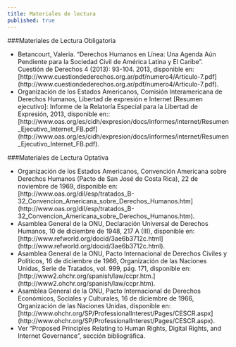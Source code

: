 ```yaml
---
title: Materiales de lectura
published: true
---
```


###Materiales de Lectura Obligatoria
<ul><li> Betancourt, Valeria. “Derechos Humanos en Línea: Una Agenda Aún Pendiente para la Sociedad Civil de América Latina y El Caribe”. Cuestión de Derechos 4 (2013): 93-104. 2013, disponible en:  [http://www.cuestiondederechos.org.ar/pdf/numero4/Articulo-7.pdf](http://www.cuestiondederechos.org.ar/pdf/numero4/Articulo-7.pdf). 
<li> Organización de los Estados Americanos, Comisión Interamericana de Derechos Humanos, Libertad de expresión e Internet [Resumen ejecutivo]: Informe de la Relatoría Especial para la Libertad de Expresión, 2013, disponible en:: [http://www.oas.org/es/cidh/expresion/docs/informes/internet/Resumen_Ejecutivo_Internet_FB.pdf](http://www.oas.org/es/cidh/expresion/docs/informes/internet/Resumen_Ejecutivo_Internet_FB.pdf). 
</ul> 

###Materiales de Lectura Optativa
<ul> <li> Organización de los Estados Americanos, Convención Americana sobre Derechos Humanos (Pacto de San José de Costa Rica), 22 de noviembre de 1969, disponible en: [http://www.oas.org/dil/esp/tratados_B-32_Convencion_Americana_sobre_Derechos_Humanos.htm](http://www.oas.org/dil/esp/tratados_B-32_Convencion_Americana_sobre_Derechos_Humanos.htm). 
<li> Asamblea General de la ONU, Declaración Universal de Derechos Humanos, 10 de diciembre de 1948, 217 A (III), disponible en:  [http://www.refworld.org/docid/3ae6b3712c.html](http://www.refworld.org/docid/3ae6b3712c.html).
<li> Asamblea General de la ONU, Pacto Internacional de Derechos Civiles y Políticos, 16 de diciembre de 1966, Organización de las Naciones Unidas, Serie de Tratados, vol. 999, pág. 171, disponible en: [http://www2.ohchr.org/spanish/law/ccpr.htm.](http://www2.ohchr.org/spanish/law/ccpr.htm).
<li> Asamblea General de la ONU, Pacto Internacional de Derechos Económicos, Sociales y Culturales, 16 de diciembre de 1966, Organización de las Naciones Unidas, disponible en: [http://www.ohchr.org/SP/ProfessionalInterest/Pages/CESCR.aspx](http://www.ohchr.org/SP/ProfessionalInterest/Pages/CESCR.aspx). 
<li> Ver “Proposed Principles Relating to Human Rights, Digital Rights, and Internet Governance”, sección bibliográfica.
</ul>
